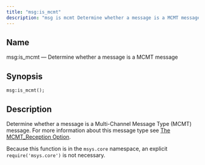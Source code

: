 ```yaml
---
title: "msg:is_mcmt"
description: "msg is mcmt Determine whether a message is a MCMT message msg is mcmt Determine whether a message is a Multi Channel Message Type MCMT message For more information about this message type see The MCMT Reception Option Because this function is in the msys core namespace an explicit require..."
---
```


<a name="lua.ref.msg_is_mcmt"></a> 
## Name

msg:is_mcmt — Determine whether a message is a MCMT message

<a name="idp16786608"></a> 
## Synopsis

`msg:is_mcmt();`

<a name="idp16788848"></a> 
## Description

Determine whether a message is a Multi-Channel Message Type (MCMT) message. For more information about this message type see [The MCMT_Reception Option](/momentum/mobile/mobile-reference/mm-7-mcmt-reception).

Because this function is in the `msys.core` namespace, an explicit `require('msys.core')` is not necessary.